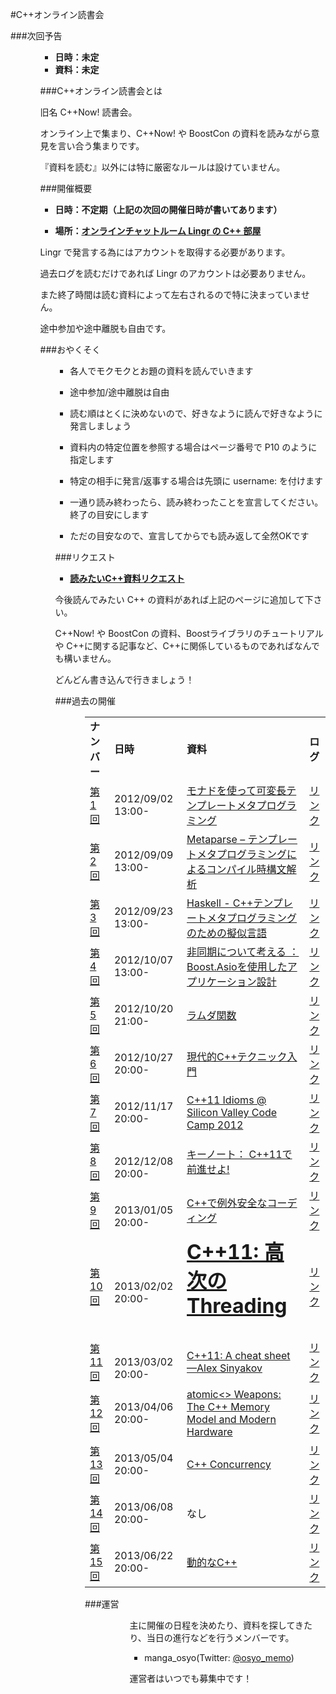 #C++オンライン読書会


###次回予告


<ul/>

<ul/>

- <b>日時：未定</b>
- <b>資料：</b><b>未定</b>



###C++オンライン読書会とは


旧名 C++Now! 読書会。

オンライン上で集まり、C++Now! や BoostCon の資料を読みながら意見を言い合う集まりです。

『資料を読む』以外には特に厳密なルールは設けていません。





###開催概要






- <b>日時：不定期（上記の次回の開催日時が書いてあります）</b>

- <b>場所：[オンラインチャットルーム Lingr の C++ 部屋](http://lingr.com/room/cppjp)</b>



Lingr で発言する為にはアカウントを取得する必要があります。

過去ログを読むだけであれば Lingr のアカウントは必要ありません。

また終了時間は読む資料によって左右されるので特に決まっていません。

途中参加や途中離脱も自由です。







###おやくそく





<ul/>



- 各人でモクモクとお題の資料を読んでいきます

- 途中参加/途中離脱は自由

- 読む順はとくに決めないので、好きなように読んで好きなように発言しましょう

- 資料内の特定位置を参照する場合はページ番号で P10 のように指定します

- 特定の相手に発言/返事する場合は先頭に username: を付けます

- 一通り読み終わったら、読み終わったことを宣言してください。終了の目安にします

- ただの目安なので、宣言してからでも読み返して全然OKです




###リクエスト



- <b>[読みたいC++資料リクエスト](https://sites.google.com/site/boostjp/archive/cpp_online_reading/request)</b>


今後読んでみたい C++ の資料があれば上記のページに追加して下さい。


C++Now! や BoostCon の資料、Boostライブラリのチュートリアルや C++に関する記事など、C++に関係しているものであればなんでも構いません。

どんどん書き込んで行きましょう！











###過去の開催





<ul/>



<ul/>




| | | | |
|-------------------------------------------------------------------------------------------------------------|----------------------------------------------------------------------|---------------------------------------------------------------------------------------------------------------------------------------------------------------------------------------------------------------------------------------------------------------------------|--------------------------------------------------------------------------------------------------------------------|
|<b> ナンバー</b> |<b>日時 </b> |<b>資料 </b> |<b>ログ </b> |
| [第1回](https://sites.google.com/site/boostjp/archive/cpp_online_reading/archive_001) |2012/09/02 13:00- |[モナドを使って可変長テンプレートメタプログラミング](https://sites.google.com/site/boostjp/cppnow/2012#variadic-tmp-monad) |[リンク](http://lingr.com/room/reading_cpp_now_2012_doc/archives/2012/09/02#message-11726541) |
| [第2回](https://sites.google.com/site/boostjp/archive/cpp_online_reading/archive_002) |2012/09/09 13:00- |[Metaparse – テンプレートメタプログラミングによるコンパイル時構文解析](https://sites.google.com/site/boostjp/cppnow/2012#metaparse) |[リンク](http://lingr.com/room/reading_cpp_now_2012_doc/archives/2012/09/09#message-11834565) |
| [第3回](https://sites.google.com/site/boostjp/archive/cpp_online_reading/archive_003) |2012/09/23 13:00- |[Haskell - C++テンプレートメタプログラミングのための擬似言語](https://sites.google.com/site/boostjp/boostcon/2011#TOC-Haskell---C-Haskell-The-Pseudocode-Language-for-C-Template-Metaprogramming)  |[リンク](http://lingr.com/room/reading_cpp_now_2012_doc/archives/2012/09/23#message-12089750) |
| [第4回](https://sites.google.com/site/boostjp/archive/cpp_online_reading/archive_004) |2012/10/07 13:00- |[非同期について考える ： Boost.Asioを使用したアプリケーション設計](https://sites.google.com/site/boostjp/boostcon/2011#TOC-Boost.Asio-Thinking-Asynchronously:-Designing-Applications-with-Boost.Asio) |[リンク](http://lingr.com/room/reading_cpp_now_2012_doc/archives/2012/10/07#message-12332231) |
| [第5回](https://sites.google.com/site/boostjp/archive/cpp_online_reading/archive_005) |2012/10/20 21:00- |[ラムダ関数](https://sites.google.com/site/boostjp/cppnow/2012#lambda) |[リンク](http://lingr.com/room/cppjp/archives/2012/10/20#message-12553296) |
| [第6回](https://sites.google.com/site/boostjp/archive/cpp_online_reading/archive_006) |2012/10/27 20:00- |[現代的C++テクニック入門](https://sites.google.com/site/boostjp/cppnow/2012#modern-cpp-techniques) |[リンク](http://lingr.com/room/cppjp/archives/2012/10/27#message-12670688) |
| [第7回](https://sites.google.com/site/boostjp/archive/cpp_online_reading/archive_007) |2012/11/17 20:00- |[C++11 Idioms @ Silicon Valley Code Camp 2012](http://www.slideshare.net/SumantTambe/c11-idioms-silicon-valley-code-camp-2012) |[リンク](http://lingr.com/room/cppjp/archives/2012/11/17#message-12945378) |
|[第8回](https://sites.google.com/site/boostjp/archive/cpp_online_reading/archive_008) |　　　2012/12/08 20:00- |[キーノート： C++11で前進せよ!](https://sites.google.com/site/boostjp/cppnow/2012#moving-forward) |[リンク](http://lingr.com/room/cppjp/archives/2012/12/08) |
|[第9回](https://sites.google.com/site/boostjp/archive/cpp_online_reading/archive_009) |　　　2013/01/05 20:00- |[C++で例外安全なコーディング](https://sites.google.com/site/boostjp/cppnow/2012#exception-safe-coding) |[リンク](http://lingr.com/room/cppjp/archives/2013/01/05#message-13452775) |
|[第10回](https://sites.google.com/site/boostjp/archive/cpp_online_reading/archive_010) |　　　2013/02/02 20:00- |<h1 style='margin:0px 0px 8px;font-family:inherit;padding:0px;border:0px'>[C++11: 高次のThreading](https://sites.google.com/site/boostjp/cppnow/2012#high-level-threading)</h1><br/> |[リンク](http://lingr.com/room/cppjp/archives/2013/02/02#message-13849721) |
|[第11回](https://sites.google.com/site/boostjp/archive/cpp_online_reading/archive_011) |　　　2013/03/02 20:00- |[C++11: A cheat sheet—Alex Sinyakov](http://isocpp.org/blog/2012/12/c11-a-cheat-sheet-alex-sinyakov) |[リンク](http://lingr.com/room/cppjp/archives/2013/03/02#message-14178332) |
|[第12回](https://sites.google.com/site/boostjp/archive/cpp_online_reading/archive_012) |2013/04/06 20:00- |[atomic<> Weapons: The C++ Memory Model and Modern Hardware](http://herbsutter.com/2013/02/11/atomic-weapons-the-c-memory-model-and-modern-hardware/) |[リンク](http://lingr.com/room/cppjp/archives/2013/04/06#message-14617745) |
|[第13回](https://sites.google.com/site/boostjp/archive/cpp_online_reading/archive_013)  |       2013/05/04 20:00-  |[C++ Concurrency](http://channel9.msdn.com/Shows/Going+Deep/C-and-Beyond-2012-Herb-Sutter-Concurrency-and-Parallelism) |[リンク](http://lingr.com/room/cppjp/archives/2013/05/02#message-15121193) |
|[第14回](https://sites.google.com/site/boostjp/archive/cpp_online_reading/archive_014) |2013/06/08 20:00- |なし |[リンク](http://lingr.com/room/cppjp/archives/2013/06/08#message-15539417) |
|[第15回](https://sites.google.com/site/boostjp/archive/cpp_online_reading/archive_015) |2013/06/22 20:00- |[動的なC++](https://sites.google.com/site/boostjp/cppnow/2013#dynamic) |[リンク](http://lingr.com/room/cppjp/archives/2013/06/22#message-15704276) |






###運営





<ul/>



<ul/>



<ul/>



主に開催の日程を決めたり、資料を探してきたり、当日の進行などを行うメンバーです。

- manga_osyo(Twitter: [@osyo_memo](https://twitter.com/osyo_memo))



運営者はいつでも募集中です！






